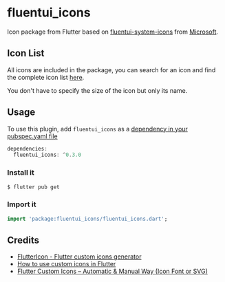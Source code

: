 # fluentui_icons

Icon package from Flutter based on [fluentui-system-icons](https://github.com/microsoft/fluentui-system-icons) from [Microsoft](https://github.com/microsoft).

## Icon List

All icons are included in the package, you can search for an icon and find the complete icon list [here](https://github.com/microsoft/fluentui-system-icons/blob/master/icons.md). 

You don't have to specify the size of the icon but only its name.


## Usage
To use this plugin, add `fluentui_icons` as a [dependency in your pubspec.yaml file](https://flutter.io/platform-plugins/)

``` dart
dependencies:
  fluentui_icons: ^0.3.0
```

### Install it 

``` bash
$ flutter pub get
```

### Import it 

``` dart
import 'package:fluentui_icons/fluentui_icons.dart';
```

## Credits

- [FlutterIcon - Flutter custom icons generator
](https://www.fluttericon.com/)
- [How to use custom icons in Flutter](https://medium.com/flutterpub/how-to-use-custom-icons-in-flutter-834a079d977)
- [Flutter Custom Icons – Automatic & Manual Way (Icon Font or SVG)](https://resocoder.com/2019/08/15/flutter-custom-icons-automatic-manual-way-icon-font-or-svg/)